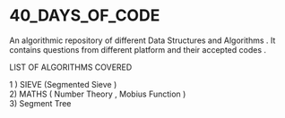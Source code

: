 # 40_DAYS_OF_CODE

An algorithmic repository of different Data Structures and Algorithms . It contains questions from different platform and their 
accepted codes . 


LIST OF ALGORITHMS COVERED

1 ) SIEVE (Segmented Sieve )\
2) MATHS ( Number Theory , Mobius Function )\
3) Segment Tree
